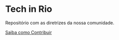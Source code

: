 # Tech in Rio
Repositório com as diretrizes da nossa comunidade.

[Saiba como Contribuir](./CONTRIBUTING.md)
